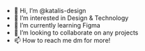 - 👋 Hi, I’m @katalis-design
- 👀 I’m interested in Design & Technology
- 🌱 I’m currently learning Figma
- 💞️ I’m looking to collaborate on any projects
- 📫 How to reach me dm for more!

<!---
katalis-design/katalis-design is a ✨ special ✨ repository because its `README.md` (this file) appears on your GitHub profile.
You can click the Preview link to take a look at your changes.
--->
